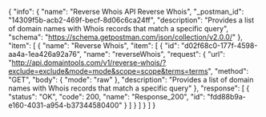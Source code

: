 {
  "info": {
    "name": "Reverse Whois API Reverse Whois",
    "_postman_id": "14309f5b-acb2-469f-becf-8d06c6ca24ff",
    "description": "Provides a list of domain names with Whois records that match a specific query",
    "schema": "https://schema.getpostman.com/json/collection/v2.0.0/"
  },
  "item": [
    {
      "name": "Reverse Whois",
      "item": [
        {
          "id": "d02f68c0-177f-4598-aa4a-1ea426a92a76",
          "name": "reverseWhois",
          "request": {
            "url": "http://api.domaintools.com/v1/reverse-whois/?exclude=exclude&mode=mode&scope=scope&terms=terms",
            "method": "GET",
            "body": {
              "mode": "raw"
            },
            "description": "Provides a list of domain names with Whois records that match a specific query"
          },
          "response": [
            {
              "status": "OK",
              "code": 200,
              "name": "Response_200",
              "id": "fdd88b9a-e160-4031-a954-b37344580400"
            }
          ]
        }
      ]
    }
  ]
}